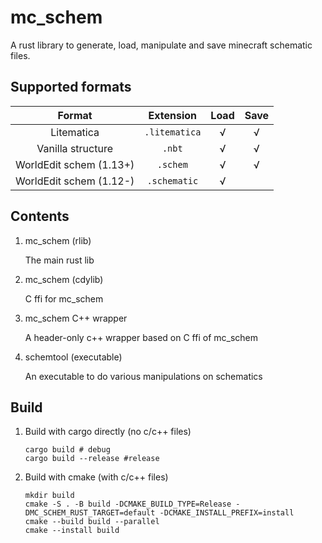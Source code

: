 # mc_schem

A rust library to generate, load, manipulate and save minecraft schematic files.

## Supported formats

|         Format          |   Extension   | Load | Save |
|:-----------------------:|:-------------:|:----:|:----:|
|       Litematica        | `.litematica` |  √   |  √   |
|    Vanilla structure    |    `.nbt`     |  √   |  √   |
| WorldEdit schem (1.13+) |   `.schem`    |  √   |  √   |
| WorldEdit schem (1.12-) | `.schematic`  |  √   |      |

## Contents

1. mc_schem (rlib)

   The main rust lib
2. mc_schem (cdylib)

   C ffi for mc_schem
3. mc_schem C++ wrapper

   A header-only c++ wrapper based on C ffi of mc_schem
4. schemtool (executable)

   An executable to do various manipulations on schematics

## Build

1. Build with cargo directly (no c/c++ files)

   ```shell
   cargo build # debug
   cargo build --release #release
   ```

2. Build with cmake (with c/c++ files)

   ```shell
   mkdir build
   cmake -S . -B build -DCMAKE_BUILD_TYPE=Release -DMC_SCHEM_RUST_TARGET=default -DCMAKE_INSTALL_PREFIX=install
   cmake --build build --parallel
   cmake --install build
   ```